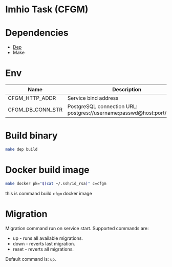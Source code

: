 # Imhio Task (CFGM)

# Dependencies

- [Dep](https://github.com/golang/dep)
- Make

# Env

| Name             | Description                                                            | Default |
| ---------------- | ---------------------------------------------------------------------- | ------- |
| CFGM_HTTP_ADDR   | Service bind address                                                   | :9000   |
| CFGM_DB_CONN_STR | PostgreSQL connection URL: postgres://username:passwd@host:port/dbname |         |

# Build binary

```bash
make dep build
```

# Docker build image

```bash
make docker pk="$(cat ~/.ssh/id_rsa)" c=cfgm
```

this is command build `cfgm` docker image

# Migration

Migration command run on service start. Supported commands are:

- up - runs all available migrations.
- down - reverts last migration.
- reset - reverts all migrations.

Default command is: `up`.
